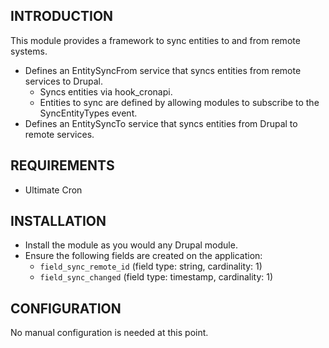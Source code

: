 INTRODUCTION
------------

This module provides a framework to sync entities to and from remote systems.

- Defines an EntitySyncFrom service that syncs entities from remote services to Drupal.
  - Syncs entities via hook_cronapi.
  - Entities to sync are defined by allowing modules to subscribe to the
SyncEntityTypes event.
- Defines an EntitySyncTo service that syncs entities from Drupal to remote services.

REQUIREMENTS
------------

- Ultimate Cron

INSTALLATION
------------

- Install the module as you would any Drupal module.
- Ensure the following fields are created on the application:
  - `field_sync_remote_id` (field type: string, cardinality: 1)
  - `field_sync_changed` (field type: timestamp, cardinality: 1)

CONFIGURATION
-------------
No manual configuration is needed at this point.
